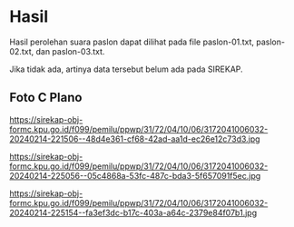 # Hasil

Hasil perolehan suara paslon dapat dilihat pada file paslon-01.txt, paslon-02.txt, dan paslon-03.txt.

Jika tidak ada, artinya data tersebut belum ada pada SIREKAP.

## Foto C Plano

https://sirekap-obj-formc.kpu.go.id/f099/pemilu/ppwp/31/72/04/10/06/3172041006032-20240214-221506--48d4e361-cf68-42ad-aa1d-ec26e12c73d3.jpg

https://sirekap-obj-formc.kpu.go.id/f099/pemilu/ppwp/31/72/04/10/06/3172041006032-20240214-225056--05c4868a-53fc-487c-bda3-5f657091f5ec.jpg

https://sirekap-obj-formc.kpu.go.id/f099/pemilu/ppwp/31/72/04/10/06/3172041006032-20240214-225154--fa3ef3dc-b17c-403a-a64c-2379e84f07b1.jpg
